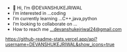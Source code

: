 - 👋 Hi, I’m @DEVANSHUKEJRIWAL
- I’m interested in ...coding
- I’m currently learning ...C++,java,python
- I’m looking to collaborate on ...
-  How to reach me ...devanshukejriwal24@gmail.com

<!---
DEVANSHUKEJRIWAL/DEVANSHUKEJRIWAL is a ✨ special ✨ repository because its `README.md` (this file) appears on your GitHub profile.
You can click the Preview link to take a look at your changes.
--->
https://github-readme-stats.vercel.app/api?username=DEVANSHUKEJRIWAL&show_icons=true
